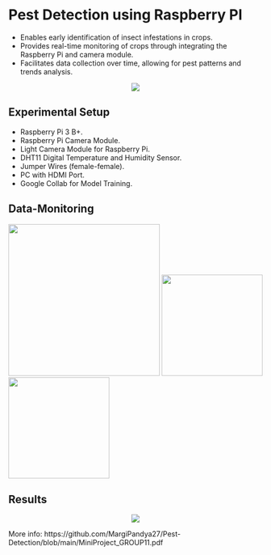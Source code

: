 # Pest Detection using Raspberry PI

* Enables early identification of insect infestations in crops.
* Provides real-time monitoring of crops through integrating the Raspberry Pi and camera module.
* Facilitates data collection over time, allowing for pest patterns and trends analysis.

<p align = center>
<img src = "https://github.com/MargiPandya27/Pest-Detection/assets/117746681/45a2b1d4-01ed-4e55-87c5-d2c8f3ce8236">
</p>

## Experimental Setup

* Raspberry Pi 3 B+.
* Raspberry Pi Camera Module.
* Light Camera Module for Raspberry Pi.
* DHT11 Digital Temperature and Humidity Sensor.
* Jumper Wires (female-female).
* PC with HDMI Port.
* Google Collab for Model Training.

## Data-Monitoring
<p float = center">
      <img src ="https://github.com/MargiPandya27/Pest-Detection/assets/117746681/281bae19-05a5-4b9f-a766-b51e1bc2da8f", height="300">
        <img src="https://github.com/MargiPandya27/Pest-Detection/assets/117746681/cbc9aff8-8124-4036-a37a-f23d358a299a" width="200" height="200" >
        <img src="https://github.com/MargiPandya27/Pest-Detection/assets/117746681/ba6e34ff-93f7-4bfd-9b51-fd8da3c99045" width="200" height="200">
</p>

## Results
<p align ="center">
<img src ="https://github.com/MargiPandya27/Pest-Detection/assets/117746681/2c1f4692-8cc4-4666-accb-c16c66169a71">
</p>
More info: https://github.com/MargiPandya27/Pest-Detection/blob/main/MiniProject_GROUP11.pdf
